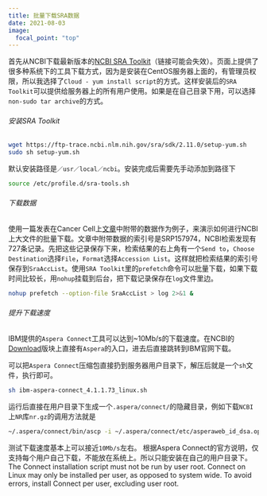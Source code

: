 ```yaml
---
title: 批量下载SRA数据
date: 2021-08-03
image:
  focal_point: "top"
---
```



<!--more-->
首先从NCBI下载最新版本的[NCBI SRA Toolkit](https://trace.ncbi.nlm.nih.gov/Traces/sra/sra.cgi?view=software)（链接可能会失效）。页面上提供了很多种系统下的工具下载方式，因为是安装在CentOS服务器上面的，有管理员权限，所以我选择了`Cloud - yum install script`的方式。这样安装后的`SRA Toolkit`可以提供给服务器上的所有用户使用。如果是在自己目录下用，可以选择`non-sudo tar archive`的方式。

###### 安装SRA Toolkit
```bash
wget https://ftp-trace.ncbi.nlm.nih.gov/sra/sdk/2.11.0/setup-yum.sh
sudo sh setup-yum.sh
```
默认安装路径是`／usr／local／ncbi`。安装完成后需要先手动添加到路径下
```bash
source /etc/profile.d/sra-tools.sh
```
###### 下载数据

使用一篇发表在Cancer Cell上[文章](https://doi.org/10.1016/j.ccell.2019.02.001)中附带的数据作为例子，来演示如何进行NCBI上大文件的批量下载。文章中附带数据的索引号是SRP157974，NCBI检索发现有727条记录。先把这些记录保存下来，检索结果的右上角有一个`Send to`，`Choose Destination`选择`File`，`Format`选择`Accession List`。这样就把检索结果的索引号保存到`SraAccList`。使用`SRA Toolkit`里的`prefetch`命令可以批量下载，如果下载时间比较长，用`nohup`挂载到后台，把下载记录保存在`log`文件里边。
```bash
nohup prefetch --option-file SraAccList > log 2>&1 &
```
###### 提升下载速度

IBM提供的`Aspera Connect`工具可以达到~10Mb/s的下载速度。在NCBI的[Download](https://www.ncbi.nlm.nih.gov/home/download/)版块上直接有`Aspera`的入口，进去后直接跳转到IBM官网下载。

可以把`Aspera Connect`压缩包直接扔到服务器用户目录下，解压后就是一个`sh`文件，执行即可。
```bash
sh ibm-aspera-connect_4.1.1.73_linux.sh
```
运行后直接在用户目录下生成一个`.aspera/connect/`的隐藏目录，例如下载`NCBI`上`NR`库`nr.gz`的调用方法就是
```bash
~/.aspera/connect/bin/ascp -i ~/.aspera/connect/etc/asperaweb_id_dsa.openssh --overwrite=diff -QTr -l6000m anonftp@ftp.ncbi.nlm.nih.gov:/blast/db/FASTA/nr.gz .
```
测试下载速度基本上可以接近`10Mb/s`左右。
根据Aspera Connect的官方说明，仅支持每个用户自己下载，不能放在系统上。所以只能安装在自己的用户目录下。
    The Connect installation script must not be run by user root. Connect on Linux may only be installed per user, as opposed to system wide. To avoid errors, install Connect per user, excluding user root.